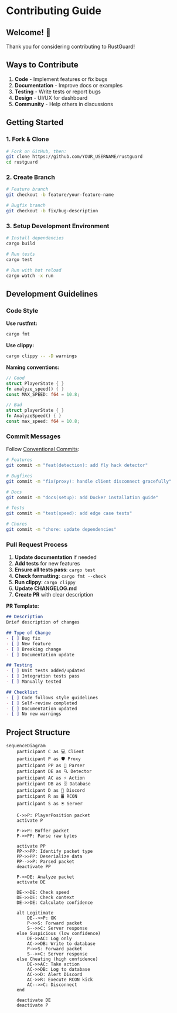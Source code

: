 # Contributing Guide

## Welcome! 🎉

Thank you for considering contributing to RustGuard!

## Ways to Contribute

1. **Code** - Implement features or fix bugs
2. **Documentation** - Improve docs or examples
3. **Testing** - Write tests or report bugs
4. **Design** - UI/UX for dashboard
5. **Community** - Help others in discussions

## Getting Started

### 1. Fork & Clone
```bash
# Fork on GitHub, then:
git clone https://github.com/YOUR_USERNAME/rustguard
cd rustguard
```

### 2. Create Branch
```bash
# Feature branch
git checkout -b feature/your-feature-name

# Bugfix branch
git checkout -b fix/bug-description
```

### 3. Setup Development Environment
```bash
# Install dependencies
cargo build

# Run tests
cargo test

# Run with hot reload
cargo watch -x run
```

## Development Guidelines

### Code Style

**Use rustfmt:**
```bash
cargo fmt
```

**Use clippy:**
```bash
cargo clippy -- -D warnings
```

**Naming conventions:**
```rust
// Good
struct PlayerState { }
fn analyze_speed() { }
const MAX_SPEED: f64 = 10.8;

// Bad
struct playerState { }
fn AnalyzeSpeed() { }
const max_speed: f64 = 10.8;
```

### Commit Messages

Follow [Conventional Commits](https://www.conventionalcommits.org/):
```bash
# Features
git commit -m "feat(detection): add fly hack detector"

# Bugfixes
git commit -m "fix(proxy): handle client disconnect gracefully"

# Docs
git commit -m "docs(setup): add Docker installation guide"

# Tests
git commit -m "test(speed): add edge case tests"

# Chores
git commit -m "chore: update dependencies"
```

### Pull Request Process

1. **Update documentation** if needed
2. **Add tests** for new features
3. **Ensure all tests pass**: `cargo test`
4. **Check formatting**: `cargo fmt --check`
5. **Run clippy**: `cargo clippy`
6. **Update CHANGELOG.md**
7. **Create PR** with clear description

**PR Template:**
```markdown
## Description
Brief description of changes

## Type of Change
- [ ] Bug fix
- [ ] New feature
- [ ] Breaking change
- [ ] Documentation update

## Testing
- [ ] Unit tests added/updated
- [ ] Integration tests pass
- [ ] Manually tested

## Checklist
- [ ] Code follows style guidelines
- [ ] Self-review completed
- [ ] Documentation updated
- [ ] No new warnings
```



## Project Structure
```mermaid
sequenceDiagram
    participant C as 💻 Client
    participant P as 🛡️ Proxy
    participant PP as 📨 Parser
    participant DE as 🔍 Detector
    participant AC as ⚡ Action
    participant DB as 🗄️ Database
    participant D as 📢 Discord
    participant R as 🖥️ RCON
    participant S as 🖲️ Server

    C->>P: PlayerPosition packet
    activate P

    P->>P: Buffer packet
    P->>PP: Parse raw bytes

    activate PP
    PP->>PP: Identify packet type
    PP->>PP: Deserialize data
    PP-->>P: Parsed packet
    deactivate PP

    P->>DE: Analyze packet
    activate DE

    DE->>DE: Check speed
    DE->>DE: Check context
    DE->>DE: Calculate confidence

    alt Legitimate
        DE-->>P: OK
        P->>S: Forward packet
        S-->>C: Server response
    else Suspicious (low confidence)
        DE->>AC: Log only
        AC->>DB: Write to database
        P->>S: Forward packet
        S-->>C: Server response
    else Cheating (high confidence)
        DE->>AC: Take action
        AC->>DB: Log to database
        AC->>D: Alert Discord
        AC->>R: Execute RCON kick
        AC-->>C: Disconnect
    end

    deactivate DE
    deactivate P
```
